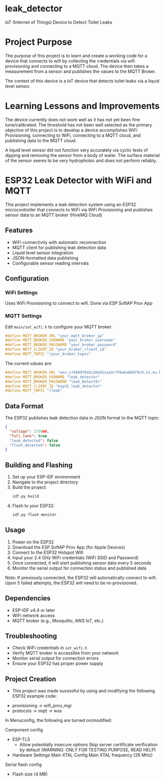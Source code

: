 # leak_detector
IoT (Internet of Things) Device to Detect Toilet Leaks

# Project Purpose
The purpose of this project is to learn and create a working code for a device that connects to wifi by collecting the credentials via wifi provisioning and connecting to a MQTT cloud. The device then takes a measurement from a sensor and publishes the values to the MQTT Broker.

The context of this device is a IoT device that detects toilet leaks via a liquid level sensor. 

# Learning Lessons and Improvements
The device currently does not work well as it has not yet been fine tune/calibrated. The threshold has not been well selected as the primary objective of this project is to develop a device accomplishes WiFi Provisioning, connecting to WiFi, connecting to a MQTT cloud, and publishing data to the MQTT cloud. 

A liquid level sensor did not function very accurately via cyclic tests of dipping and removing the sensor from a body of water. The surface material of the sensor seems to be very hydrophobic and does not perform reliably. 

# ESP32 Leak Detector with WiFi and MQTT

This project implements a leak detection system using an ESP32 microcontroller that connects to WiFi via WiFi Provisioning and publishes sensor data to an MQTT broker (HiveMQ Cloud)

## Features

- WiFi connectivity with automatic reconnection
- MQTT client for publishing leak detection data
- Liquid level sensor integration
- JSON-formatted data publishing
- Configurable sensor reading intervals

## Configuration

### WiFi Settings
Uses WiFi Provisioning to connect to wifi. Done via ESP SoftAP Prov App

### MQTT Settings
Edit `main/iot_wifi.h` to configure your MQTT broker:
```c
#define MQTT_BROKER_URL "your_mqtt_broker_ip"
#define MQTT_BROKER_USRNAME "your_broker_username"
#define MQTT_BROKER_PASSWORD "your_broker_password"
#define MQTT_CLIENT_ID "your_broker_client_id"
#define MQTT_TOPIC "/your_broker_topic"
```
The current values are:
```c
#define MQTT_BROKER_URL "wss://6489701bc20a41caa3c7f6e6a6b9f9c9.s1.eu.hivemq.cloud:8884/mqtt"
#define MQTT_BROKER_USRNAME "leak_detector"
#define MQTT_BROKER_PASSWORD "leak_Detect0r"
#define MQTT_CLIENT_ID "esp32_leak_detector"
#define MQTT_TOPIC "/leak"
```

## Data Format

The ESP32 publishes leak detection data in JSON format to the MQTT topic:
```json
{
  "voltage": 1750mV,
  "full_tank": true
  "leak_detected": false
  "flush_detected": false
}
```

## Building and Flashing

1. Set up your ESP-IDF environment
2. Navigate to the project directory
3. Build the project:
   ```bash
   idf.py build
   ```
4. Flash to your ESP32:
   ```bash
   idf.py flash monitor
   ```

## Usage

1. Power on the ESP32
2. Download the ESP SoftAP Prov App (for Apple Devices)
3. Connect to the ESP32 Hotspot Wifi
4. Input your 2.4 GHz WiFi credentials (WiFi SSID and Password)
5. Once connected, it will start publishing sensor data every 5 seconds
6. Monitor the serial output for connection status and published data

Note: If previously connected, the ESP32 will automatically connect to wifi. Upon 5 failed attempts, the ESP32 will need to be re-provisioned.

## Dependencies

- ESP-IDF v4.4 or later
- WiFi network access
- MQTT broker (e.g., Mosquitto, AWS IoT, etc.)

## Troubleshooting

- Check WiFi credentials in `iot_wifi.h`
- Verify MQTT broker is accessible from your network
- Monitor serial output for connection errors
- Ensure your ESP32 has proper power supply

## Project Creation

- This project was made sucessful by using and modifying the following ESP32 example code:

* provisioning -> wifi_prov_mgr
* protocols -> mqtt -> wss

In Menuconfig, the following are turned on/modified:

Component config
* ESP-TLS
   - Allow potentially insecure options
      Skip server certificate verification by defautl (WARNING: ONLY FOR TESTING PURPOSE, READ HELP)
* Hardware Settings
   Main XTAL Config
      Main XTAL frequency (26 MHz)

Serial flash config
* Flash size (4 MB)




